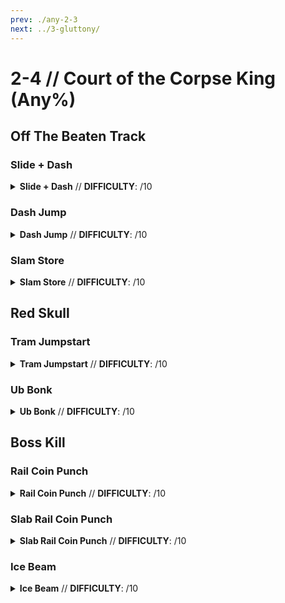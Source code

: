 ```yaml
---
prev: ./any-2-3
next: ../3-gluttony/
---
```


# 2-4 // Court of the Corpse King (Any%)

## Off The Beaten Track

<div class="hidden-header">

### Slide + Dash

</div>

<details class="easy">
    <summary>
        <b>Slide + Dash</b> // <b>DIFFICULTY</b>: /10
    </summary>
    <p>
     Start off by sliding until you are past the red room door, then turn right and dash into corner so that the door pushes you while it opens. This will cause you to get stuck inbetween the door in and the wall. Next face out of bounds then spam slide until you clip out.
     <p>
      </p>
     Look towards the checkpoint floating in the void and <a href="/speedrun-tech#flick-ub">Flick Ub</a>
     <p>
      </p>
     Once you are lower than the checkpoint, <a href="/speedrun-tech#rocket-ride">Rocket Ride</a> angle the rocket down slightly, then shoot it with the revolver to boost yourself into the checkpoint.
    </p>
</details>

<div class="hidden-header">

### Dash Jump

</div>

<details class="easy">
    <summary>
        <b>Dash Jump</b> // <b>DIFFICULTY</b>: /10
    </summary>
    <p>
     Start off by <a href="/speedrun-tech#dash-jumping">Dash Jumping</a>, then right as you land, hold back and right and slide into the corner so that the door pushes you while it opens. This will cause you to get stuck inbetween the door in and the wall. Next face out of bounds then spam slide until you clip out.
     <p>
      </p>
     Look towards the checkpoint floating in the void and <a href="/speedrun-tech#flick-ub">Flick Ub</a>
     <p>
      </p>
     Once you are lower than the checkpoint, <a href="/speedrun-tech#rocket-ride">Rocket Ride</a> angle the rocket down slightly, then shoot it with the revolver to boost yourself into the checkpoint.
    </p>
</details>

<div class="hidden-header">

### Slam Store

</div>

<details class="easy">
    <summary>
        <b>Slam Store</b> // <b>DIFFICULTY</b>: /10
    </summary>
    <p>
     Start off by performing a <a href="/speedrun-tech#slam-store">Slam Store</a> in the starting room, then sliding, when you land hold back and right and slide into the corner so that the door pushes you while it opens. This will cause you to get stuck inbetween the door in and the wall. Next face out of bounds then spam slide until you clip out. 
     <p>
      </p>
     Look towards the checkpoint floating in the void and <a href="/speedrun-tech#flick-ub">Flick Ub</a>
     <p>
      </p>
     Once you are lower than the checkpoint, <a href="/speedrun-tech#rocket-ride">Rocket Ride</a> angle the rocket down slightly, then shoot it with the revolver to boost yourself into the checkpoint.
    </p>
</details>

## Red Skull

<div class="hidden-header">

### Tram Jumpstart

</div>

<details class="easy">
    <summary>
        <b>Tram Jumpstart</b> // <b>DIFFICULTY</b>: /10
    </summary>
    <p>
     Jumpstart the tram and move it forward, then wait until it stops. Jump and dash twice over the front of the tram, then turn right and use whiplash to grab the skull and checkpoint.
    </p>
</details>

<div class="hidden-header">

### Ub Bonk

</div>

<details class="easy">
    <summary>
        <b>Ub Bonk</b> // <b>DIFFICULTY</b>: /10
    </summary>
    <p>
     Move backwards slightly so that you wont interact with the tram, then <a href="/speedrun-tech#ce-boost-core-eject-boost">CE Boost</a>.
     <p>
      </p>
      Wait until you slightly in front of the ceiling of the doorway then <a href="/speedrun-tech#flick-ub">Flick UB</a> so that you bonk. 
    <p>
      </p>
      When you land turn left and <a href="/speedrun-tech#slide-jump">Slide Jump</a>, maintaining speed from the <a href="/speedrun-tech#flick-ub">Flick UB</a>. <a href="/speedrun-tech#slide-jump">Slide Jump</a> again, then dash twice into the doorway, turn right and use whiplash to grab the skull, then checkpoint.
    </p>
</details>

## Boss Kill

<div class="hidden-header">

### Rail Coin Punch

</div>

<details class="easy">
    <summary>
        <b>Rail Coin Punch</b> // <b>DIFFICULTY</b>: /10
    </summary>
    <p>
     To be added
    </p>
</details>

<div class="hidden-header">

### Slab Rail Coin Punch

</div>

<details class="easy">
    <summary>
        <b>Slab Rail Coin Punch</b> // <b>DIFFICULTY</b>: /10
    </summary>
    <p>
     Jump, dash forward, turn left and place the skull using whiplash.
     <p>
      </p>
     Place a sawtrap with 5 blue saws and an overheat saw on the ceiling.
     <p>
      </p>
     Fire a uncharged core eject straight up, then shoot it with a revolver to boost yourself up. Throw 3 coins as you move up. Begin charging a slab piercer charge shot and slam jump, then fire the <a href="/speedrun-tech#ricostacks">piercer shot and electric rail</a> straight up, look down, throw a coin down, and <a href="/speedrun-tech#coin-punch">Punch it</a> as the rail chains to it.
     <p>
      </p>
      Activate freezeframe and fire a rocket, then a <a href="/speedrun-tech#pboost-projectile-boost">Projectile Boost</a> and repeat until you have five frozen rocckets, then unfreeze as you fire the final one. 
      <p>
      </p>
      <a href="/speedrun-tech#ce-boost-exit">CE Boost Exit</a>
    </p>
</details>

<div class="hidden-header">

### Ice Beam

</div>

<details class="easy">
    <summary>
        <b>Ice Beam</b> // <b>DIFFICULTY</b>: /10
    </summary>
    <p>
     To be added
    </p>
</details>
